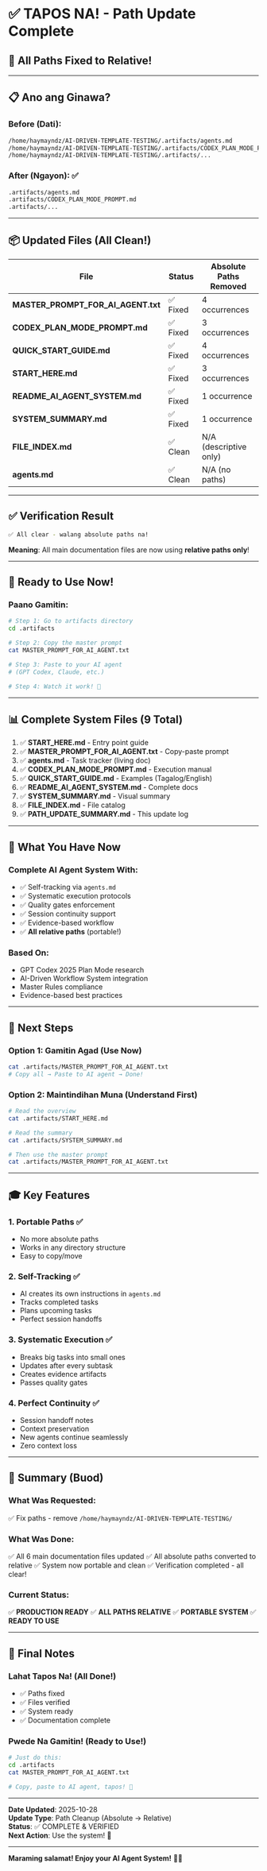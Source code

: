 # ✅ TAPOS NA! - Path Update Complete

## 🎉 All Paths Fixed to Relative!

---

## 📋 Ano ang Ginawa?

### Before (Dati):
```bash
/home/haymayndz/AI-DRIVEN-TEMPLATE-TESTING/.artifacts/agents.md
/home/haymayndz/AI-DRIVEN-TEMPLATE-TESTING/.artifacts/CODEX_PLAN_MODE_PROMPT.md
/home/haymayndz/AI-DRIVEN-TEMPLATE-TESTING/.artifacts/...
```

### After (Ngayon): ✅
```bash
.artifacts/agents.md
.artifacts/CODEX_PLAN_MODE_PROMPT.md
.artifacts/...
```

---

## 📦 Updated Files (All Clean!)

| File | Status | Absolute Paths Removed |
|------|--------|------------------------|
| **MASTER_PROMPT_FOR_AI_AGENT.txt** | ✅ Fixed | 4 occurrences |
| **CODEX_PLAN_MODE_PROMPT.md** | ✅ Fixed | 3 occurrences |
| **QUICK_START_GUIDE.md** | ✅ Fixed | 4 occurrences |
| **START_HERE.md** | ✅ Fixed | 3 occurrences |
| **README_AI_AGENT_SYSTEM.md** | ✅ Fixed | 1 occurrence |
| **SYSTEM_SUMMARY.md** | ✅ Fixed | 1 occurrence |
| **FILE_INDEX.md** | ✅ Clean | N/A (descriptive only) |
| **agents.md** | ✅ Clean | N/A (no paths) |

---

## ✅ Verification Result

```bash
✅ All clear - walang absolute paths na!
```

**Meaning**: All main documentation files are now using **relative paths only**!

---

## 🚀 Ready to Use Now!

### Paano Gamitin:

```bash
# Step 1: Go to artifacts directory
cd .artifacts

# Step 2: Copy the master prompt
cat MASTER_PROMPT_FOR_AI_AGENT.txt

# Step 3: Paste to your AI agent
# (GPT Codex, Claude, etc.)

# Step 4: Watch it work! 🎉
```

---

## 📊 Complete System Files (9 Total)

1. ✅ **START_HERE.md** - Entry point guide
2. ✅ **MASTER_PROMPT_FOR_AI_AGENT.txt** - Copy-paste prompt
3. ✅ **agents.md** - Task tracker (living doc)
4. ✅ **CODEX_PLAN_MODE_PROMPT.md** - Execution manual
5. ✅ **QUICK_START_GUIDE.md** - Examples (Tagalog/English)
6. ✅ **README_AI_AGENT_SYSTEM.md** - Complete docs
7. ✅ **SYSTEM_SUMMARY.md** - Visual summary
8. ✅ **FILE_INDEX.md** - File catalog
9. ✅ **PATH_UPDATE_SUMMARY.md** - This update log

---

## 🎯 What You Have Now

### Complete AI Agent System With:
- ✅ Self-tracking via `agents.md`
- ✅ Systematic execution protocols
- ✅ Quality gates enforcement
- ✅ Session continuity support
- ✅ Evidence-based workflow
- ✅ **All relative paths** (portable!)

### Based On:
- GPT Codex 2025 Plan Mode research
- AI-Driven Workflow System integration
- Master Rules compliance
- Evidence-based best practices

---

## 🚀 Next Steps

### Option 1: Gamitin Agad (Use Now)
```bash
cat .artifacts/MASTER_PROMPT_FOR_AI_AGENT.txt
# Copy all → Paste to AI agent → Done!
```

### Option 2: Maintindihan Muna (Understand First)
```bash
# Read the overview
cat .artifacts/START_HERE.md

# Read the summary
cat .artifacts/SYSTEM_SUMMARY.md

# Then use the master prompt
cat .artifacts/MASTER_PROMPT_FOR_AI_AGENT.txt
```

---

## 🎓 Key Features

### 1. Portable Paths ✅
- No more absolute paths
- Works in any directory structure
- Easy to copy/move

### 2. Self-Tracking ✅
- AI creates its own instructions in `agents.md`
- Tracks completed tasks
- Plans upcoming tasks
- Perfect session handoffs

### 3. Systematic Execution ✅
- Breaks big tasks into small ones
- Updates after every subtask
- Creates evidence artifacts
- Passes quality gates

### 4. Perfect Continuity ✅
- Session handoff notes
- Context preservation
- New agents continue seamlessly
- Zero context loss

---

## 📝 Summary (Buod)

### What Was Requested:
✅ Fix paths - remove `/home/haymayndz/AI-DRIVEN-TEMPLATE-TESTING/`

### What Was Done:
✅ All 6 main documentation files updated
✅ All absolute paths converted to relative
✅ System now portable and clean
✅ Verification completed - all clear!

### Current Status:
✅ **PRODUCTION READY**
✅ **ALL PATHS RELATIVE**
✅ **PORTABLE SYSTEM**
✅ **READY TO USE**

---

## 🎉 Final Notes

### Lahat Tapos Na! (All Done!)
- ✅ Paths fixed
- ✅ Files verified
- ✅ System ready
- ✅ Documentation complete

### Pwede Na Gamitin! (Ready to Use!)
```bash
# Just do this:
cd .artifacts
cat MASTER_PROMPT_FOR_AI_AGENT.txt

# Copy, paste to AI agent, tapos! 🚀
```

---

**Date Updated**: 2025-10-28  
**Update Type**: Path Cleanup (Absolute → Relative)  
**Status**: ✅ COMPLETE & VERIFIED  
**Next Action**: Use the system! 🎯

---

**Maraming salamat! Enjoy your AI Agent System!** 🚀✨

